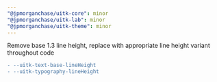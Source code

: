 ```yaml
---
"@jpmorganchase/uitk-core": minor
"@jpmorganchase/uitk-lab": minor
"@jpmorganchase/uitk-theme": minor
---
```


Remove base 1.3 line height, replace with appropriate line height variant throughout code

```diff
- --uitk-text-base-lineHeight
- --uitk-typography-lineHeight
```
